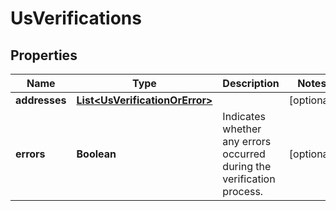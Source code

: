 

# UsVerifications


## Properties

Name | Type | Description | Notes
------------ | ------------- | ------------- | -------------
**addresses** | [**List&lt;UsVerificationOrError&gt;**](UsVerificationOrError.md) |  |  [optional]
**errors** | **Boolean** | Indicates whether any errors occurred during the verification process. |  [optional]



